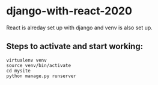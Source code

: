 # django-with-react-2020
React is alreday set up with django and venv is also set up.

## Steps to activate and start working:

```
virtualenv venv
source venv/bin/activate
cd mysite
python manage.py runserver
```
